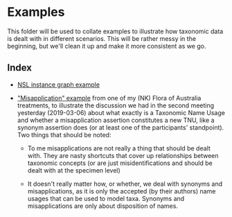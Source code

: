 # Examples

This folder will be used to collate examples to illustrate how taxonomic data is
dealt with in different scenarios. This will be rather messy in the beginning,
but we'll clean it up and make it more consistent as we go.

## Index

- [NSL instance graph example](https://github.com/tdwg/tnc/blob/master/TDWG2018/nsl-instancegraph-example.pdf)

- ["Misapplication" example](lembophyllum_divulsum_misapplication_example.pdf)
  from one of my (NK) Flora of Australia treatments, to illustrate the discussion
  we had in the second meeting yesterday (2019-03-06) about what exactly is a
  Taxonomic Name Usage and whether a misapplication assertion constitutes a new
  TNU, like a synonym assertion does (or at least one of the participants'
  standpoint). Two things that should be noted:

  - To me misapplications are not really a thing that should be dealt with. They
    are nasty shortcuts that cover up relationships between taxonomic
    concepts (or are just misidentifications and should be dealt with at the
    specimen level)

  - It doesn't really matter how, or whether, we deal with synonyms and
    misapplications, as it is only the accepted (by their authors) name usages
    that can be used to model taxa. Synonyms and misapplications are only about
    disposition of names.
